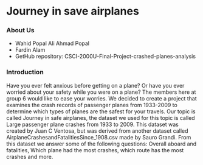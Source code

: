 # Journey in save airplanes

### About Us
- Wahid Popal Ali Ahmad Popal
- Fardin Alam
- GetHub repository: CSCI-2000U-Final-Project-crashed-planes-analysis

### Introduction
Have you ever felt anxious before getting on a plane? Or have you ever worried about your safety while you were on a plane? The members here at group 6 would like to ease your worries. We decided to create a project that examines the crash records of passenger planes from 1933-2009 to determine which types of planes are the safest for your travels. Our topic is called Journey in safe airplanes, the dataset we used for this topic is called Large passenger plane crashes from 1933 to 2009. This dataset was created by Juan C Ventosa, but was derived from another dataset called AirplaneCrashesandFatalitiesSince_1908.csv made by  Sauro Grandi. From this dataset we answer some of  the following questions: Overall aboard and fatalities, Which plane had the most crashes, which route has the most crashes and more.


